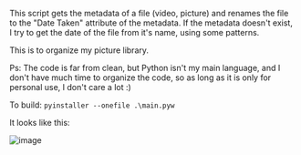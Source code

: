 This script gets the metadata of a file (video, picture) and renames the file to the "Date Taken" attribute of the metadata. If the metadata doesn't exist, I try to get the date of the file from it's name, using some patterns.

This is to organize my picture library.

Ps: The code is far from clean, but Python isn't my main language, and I don't have much time to organize the code, so as long as it is only for personal use, I don't care a lot :) 

To build:
```pyinstaller --onefile .\main.pyw```

It looks like this:

![image](https://github.com/jotavital/organize-photos/assets/80636554/9323d528-6d55-4695-949c-881403c86921)
